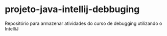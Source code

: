 # projeto-java-intellij-debbuging
Repositório para armazenar atividades do curso de debugging utilizando o IntelliJ
